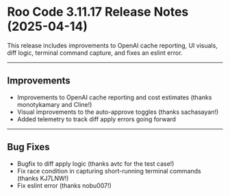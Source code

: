 # Roo Code 3.11.17 Release Notes (2025-04-14)

This release includes improvements to OpenAI cache reporting, UI visuals, diff logic, terminal command capture, and fixes an eslint error.

---

## Improvements

*   Improvements to OpenAI cache reporting and cost estimates (thanks monotykamary and Cline!)
*   Visual improvements to the auto-approve toggles (thanks sachasayan!)
*   Added telemetry to track diff apply errors going forward

---

## Bug Fixes

*   Bugfix to diff apply logic (thanks avtc for the test case!)
*   Fix race condition in capturing short-running terminal commands (thanks KJ7LNW!)
*   Fix eslint error (thanks nobu007!)